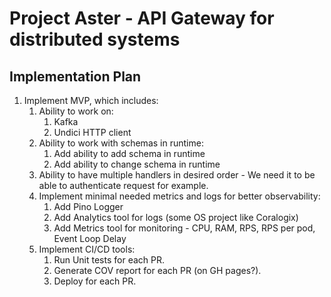 # Project Aster - API Gateway for distributed systems

## Implementation Plan

1. Implement MVP, which includes:
   1. Ability to work on:
      1. Kafka
      2. Undici HTTP client
   2. Ability to work with schemas in runtime:
      1. Add ability to add schema in runtime
      2. Add ability to change schema in runtime
   3. Ability to have multiple handlers in desired order - We need it to be able to authenticate request for example.
   4. Implement minimal needed metrics and logs for better observability:
      1. Add Pino Logger
      2. Add Analytics tool for logs (some OS project like Coralogix)
      3. Add Metrics tool for monitoring - CPU, RAM, RPS, RPS per pod, Event Loop Delay
   5. Implement CI/CD tools:
      1. Run Unit tests for each PR.
      2. Generate COV report for each PR (on GH pages?).
      3. Deploy for each PR.
